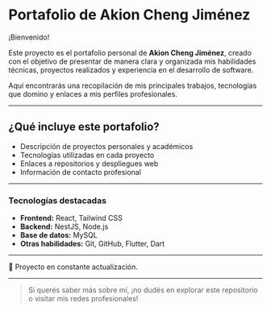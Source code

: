 # Portafolio de Akion Cheng Jiménez

¡Bienvenido!

Este proyecto es el portafolio personal de **Akion Cheng Jiménez**, creado con el objetivo de presentar de manera clara y organizada mis habilidades técnicas, proyectos realizados y experiencia en el desarrollo de software.

Aquí encontrarás una recopilación de mis principales trabajos, tecnologías que domino y enlaces a mis perfiles profesionales.

---

## ¿Qué incluye este portafolio?

- Descripción de proyectos personales y académicos
- Tecnologías utilizadas en cada proyecto
- Enlaces a repositorios y despliegues web
- Información de contacto profesional

---

### Tecnologías destacadas

- **Frontend:** React, Tailwind CSS
- **Backend:** NestJS, Node.js
- **Base de datos:** MySQL
- **Otras habilidades:** Git, GitHub, Flutter, Dart

---

📍 Proyecto en constante actualización.

---

> Si querés saber más sobre mí, ¡no dudés en explorar este repositorio o visitar mis redes profesionales!
